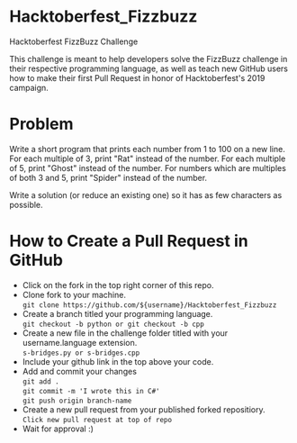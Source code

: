 # Hacktoberfest_Fizzbuzz
Hacktoberfest FizzBuzz Challenge 

This challenge is meant to help developers solve the FizzBuzz challenge in their respective programming language, as well as teach new GitHub users how to make their first Pull Request in honor of Hacktoberfest's 2019 campaign.

# Problem
Write a short program that prints each number from 1 to 100 on a new line.
For each multiple of 3, print "Rat" instead of the number.
For each multiple of 5, print "Ghost" instead of the number.
For numbers which are multiples of both 3 and 5, print "Spider" instead of the number.

Write a solution (or reduce an existing one) so it has as few characters as possible.

# How to Create a Pull Request in GitHub
- Click on the fork in the top right corner of this repo.
- Clone fork to your machine. <br>
`git clone https://github.com/${username}/Hacktoberfest_Fizzbuzz`
- Create a branch titled your programming language.<br>
`git checkout -b python or git checkout -b cpp`
- Create a new file in the challenge folder titled with your username.language extension. <br>
`s-bridges.py or s-bridges.cpp`
- Include your github link in the top above your code.
- Add and commit your changes <br>
`git add .`<br>
`git commit -m 'I wrote this in C#'` <br>
`git push origin branch-name`<br>
- Create a new pull request from your published forked repositiory.<br>
`Click new pull request at top of repo`
- Wait for approval :)
